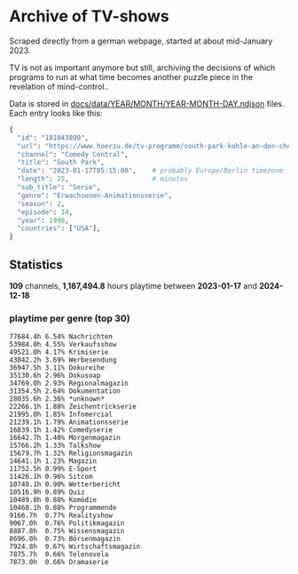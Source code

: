 # Archive of TV-shows

Scraped directly from a german webpage, started at about mid-January 2023.

TV is not as important anymore but still, archiving the decisions of which programs to run at what time
becomes another puzzle piece in the revelation of mind-control.. 

Data is stored in [docs/data/YEAR/MONTH/YEAR-MONTH-DAY.ndjson](docs/data/) files. 
Each entry looks like this:

```python
{
  "id": "181043890", 
  "url": "https://www.hoerzu.de/tv-programm/south-park-kohle-an-den-chefkoch/bid_181043890/", 
  "channel": "Comedy Central", 
  "title": "South Park", 
  "date": "2023-01-17T05:15:00",    # probably Europe/Berlin timezone 
  "length": 25,                     # minutes 
  "sub_title": "Serie", 
  "genre": "Erwachsenen-Animationsserie", 
  "season": 2, 
  "episode": 14, 
  "year": 1998, 
  "countries": ["USA"],
}
```

## Statistics

**109** channels, **1,187,494.8** hours playtime between **2023-01-17** and **2024-12-18**


### playtime per genre (top 30)

    77684.4h 6.54% Nachrichten
    53984.0h 4.55% Verkaufsshow
    49521.0h 4.17% Krimiserie
    43842.2h 3.69% Werbesendung
    36947.5h 3.11% Dokureihe
    35130.6h 2.96% Dokusoap
    34769.0h 2.93% Regionalmagazin
    31354.5h 2.64% Dokumentation
    28035.6h 2.36% *unknown*
    22266.1h 1.88% Zeichentrickserie
    21995.0h 1.85% Infomercial
    21239.1h 1.79% Animationsserie
    16839.1h 1.42% Comedyserie
    16642.7h 1.40% Morgenmagazin
    15766.2h 1.33% Talkshow
    15679.7h 1.32% Religionsmagazin
    14641.1h 1.23% Magazin
    11752.5h 0.99% E-Sport
    11426.1h 0.96% Sitcom
    10740.1h 0.90% Wetterbericht
    10516.9h 0.89% Quiz
    10489.8h 0.88% Komödie
    10468.1h 0.88% Programmende
    9166.7h  0.77% Realityshow
    9067.0h  0.76% Politikmagazin
    8887.8h  0.75% Wissensmagazin
    8696.0h  0.73% Börsenmagazin
    7924.8h  0.67% Wirtschaftsmagazin
    7875.7h  0.66% Telenovela
    7873.0h  0.66% Dramaserie
